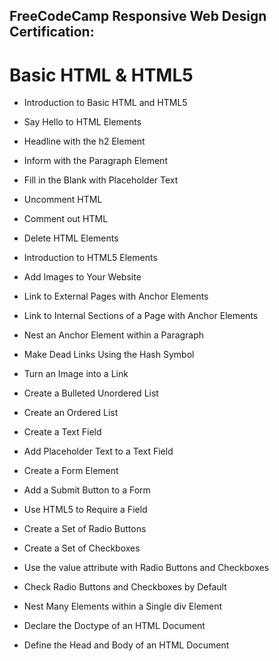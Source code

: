 ## **FreeCodeCamp Responsive Web Design Certification:**

# **Basic HTML & HTML5**

- Introduction to Basic HTML and HTML5


- Say Hello to HTML Elements


- Headline with the h2 Element


- Inform with the Paragraph Element


- Fill in the Blank with Placeholder Text


- Uncomment HTML


- Comment out HTML


- Delete HTML Elements


- Introduction to HTML5 Elements


- Add Images to Your Website


- Link to External Pages with Anchor Elements


- Link to Internal Sections of a Page with Anchor Elements


- Nest an Anchor Element within a Paragraph


- Make Dead Links Using the Hash Symbol


- Turn an Image into a Link


- Create a Bulleted Unordered List


- Create an Ordered List


- Create a Text Field


- Add Placeholder Text to a Text Field


- Create a Form Element


- Add a Submit Button to a Form


- Use HTML5 to Require a Field


- Create a Set of Radio Buttons


- Create a Set of Checkboxes


- Use the value attribute with Radio Buttons and Checkboxes


- Check Radio Buttons and Checkboxes by Default


- Nest Many Elements within a Single div Element


- Declare the Doctype of an HTML Document


- Define the Head and Body of an HTML Document
